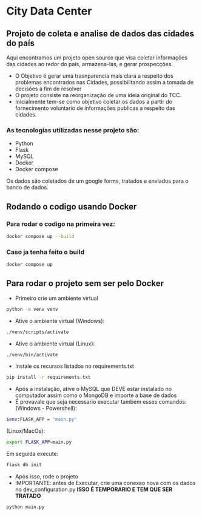 # City Data Center
## Projeto de coleta e analise de dados das cidades do país
Aqui encontramos um projeto open source que visa coletar informações das cidades ao redor do país, armazena-las, e gerar prospecções.
*   O Objetivo é gerar uma trasnparencia mais clara a respeito dos problemas encontrados nas Cidades, possibilitando assim a tomada de decisões a fim de resolver
*   O projeto consiste na reorganização de uma ideia original do TCC.
*   Inicialmente tem-se como objetivo coletar os dados a partir do fornecimento voluntario de informações publicas a respeito das cidades.

### As tecnologias utilizadas nesse projeto são:
*   Python
*   Flask
*   MySQL
*   Docker
*   Docker compose

Os dados são coletados de um google forms, tratados e enviados para o banco de dados.

## Rodando o codigo usando Docker
### Para rodar o codigo na primeira vez:
```bash
docker compose up --build
```

### Caso ja tenha feito o build
```bash
docker compose up
```

## Para rodar o projeto sem ser pelo Docker
*   Primeiro crie um ambiente virtual
```bash
python -m venv venv
```
*   Ative o ambiente virtual (Windows):
```bash
./venv/scripts/activate
```   
*   Ative o ambiente virtual (Linux):
```bash
./venv/bin/activate
``` 
*   Instale os recursos listados no requirements.txt
```bash
pip install -r requirements.txt
```
*   Após a instalação, ative o MySQL que DEVE estar instalado no computador assim como o MongoDB e importe a base de dados
*   É provavale que seja necessario executar tambem esses comandos:
(Windows - Powershell):
```bash
$env:FLASK_APP = "main.py"
``` 
(Linux/MacOs):
```bash
export FLASK_APP=main.py
``` 
Em seguida execute:
```bash
flask db init
``` 
*   Após isso, rode o projeto
* IMPORTANTE: antes de Executar, crie uma conexao nova com os dados no dev_configuration.py **ISSO É TEMPORARIO E TEM QUE SER TRATADO**
```bash
python main.py
```